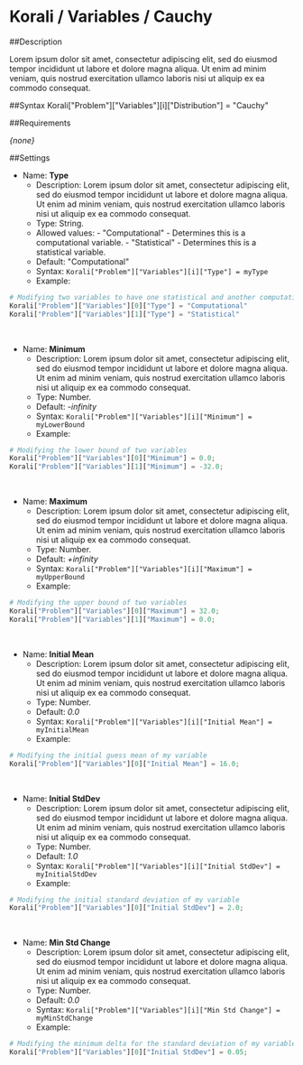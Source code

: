 # Korali / Variables / Cauchy
				   
##Description

Lorem ipsum dolor sit amet, consectetur adipiscing elit, sed do eiusmod tempor incididunt ut labore et dolore magna aliqua. Ut enim ad minim veniam, quis nostrud exercitation ullamco laboris nisi ut aliquip ex ea commodo consequat.
	   
##Syntax
       Korali["Problem"]["Variables"][i]["Distribution"] = "Cauchy"

##Requirements

*{none}*

##Settings

+ Name: **Type**
     - Description: Lorem ipsum dolor sit amet, consectetur adipiscing elit, sed do eiusmod tempor incididunt ut labore et dolore magna aliqua. Ut enim ad minim veniam, quis nostrud exercitation ullamco laboris nisi ut aliquip ex ea commodo consequat.
     - Type: String. 
	 - Allowed values:
	       - "Computational" - Determines this is a computational variable.
		   - "Statistical" - Determines this is a statistical variable.
	 - Default: "Computational"
	 - Syntax: `Korali["Problem"]["Variables"][i]["Type"] = myType`
	 - Example:
	 
```python
# Modifying two variables to have one statistical and another computational.
Korali["Problem"]["Variables"][0]["Type"] = "Computational"
Korali["Problem"]["Variables"][1]["Type"] = "Statistical"
```

<br>
	 
+ Name: **Minimum**
     - Description: Lorem ipsum dolor sit amet, consectetur adipiscing elit, sed do eiusmod tempor incididunt ut labore et dolore magna aliqua. Ut enim ad minim veniam, quis nostrud exercitation ullamco laboris nisi ut aliquip ex ea commodo consequat.
     - Type: Number. 
	 - Default: *-infinity*
	 - Syntax: `Korali["Problem"]["Variables"][i]["Minimum"] = myLowerBound`
	 - Example:
	 
```python
# Modifying the lower bound of two variables
Korali["Problem"]["Variables"][0]["Minimum"] = 0.0;
Korali["Problem"]["Variables"][1]["Minimum"] = -32.0;
```

<br>
	 
+ Name: **Maximum**
     - Description: Lorem ipsum dolor sit amet, consectetur adipiscing elit, sed do eiusmod tempor incididunt ut labore et dolore magna aliqua. Ut enim ad minim veniam, quis nostrud exercitation ullamco laboris nisi ut aliquip ex ea commodo consequat.
     - Type: Number. 
	 - Default: *+infinity*
	 - Syntax: `Korali["Problem"]["Variables"][i]["Maximum"] = myUpperBound`
	 - Example:
	 
```python
# Modifying the upper bound of two variables
Korali["Problem"]["Variables"][0]["Maximum"] = 32.0;
Korali["Problem"]["Variables"][1]["Maximum"] = 0.0;
```

<br>

+ Name: **Initial Mean**
     - Description: Lorem ipsum dolor sit amet, consectetur adipiscing elit, sed do eiusmod tempor incididunt ut labore et dolore magna aliqua. Ut enim ad minim veniam, quis nostrud exercitation ullamco laboris nisi ut aliquip ex ea commodo consequat.
     - Type: Number. 
	 - Default: *0.0*
	 - Syntax: `Korali["Problem"]["Variables"][i]["Initial Mean"] = myInitialMean`
	 - Example:
	 
```python
# Modifying the initial guess mean of my variable
Korali["Problem"]["Variables"][0]["Initial Mean"] = 16.0;
```

<br>

+ Name: **Initial StdDev**
     - Description: Lorem ipsum dolor sit amet, consectetur adipiscing elit, sed do eiusmod tempor incididunt ut labore et dolore magna aliqua. Ut enim ad minim veniam, quis nostrud exercitation ullamco laboris nisi ut aliquip ex ea commodo consequat.
     - Type: Number. 
	 - Default: *1.0*
	 - Syntax: `Korali["Problem"]["Variables"][i]["Initial StdDev"] = myInitialStdDev`
	 - Example:
	 
```python
# Modifying the initial standard deviation of my variable
Korali["Problem"]["Variables"][0]["Initial StdDev"] = 2.0;
```	 

<br>

+ Name: **Min Std Change**
     - Description: Lorem ipsum dolor sit amet, consectetur adipiscing elit, sed do eiusmod tempor incididunt ut labore et dolore magna aliqua. Ut enim ad minim veniam, quis nostrud exercitation ullamco laboris nisi ut aliquip ex ea commodo consequat.
     - Type: Number. 
	 - Default: *0.0*
	 - Syntax: `Korali["Problem"]["Variables"][i]["Min Std Change"] = myMinStdChange`
	 - Example:
	 
```python
# Modifying the minimum delta for the standard deviation of my variable
Korali["Problem"]["Variables"][0]["Initial StdDev"] = 0.05;
```	 
